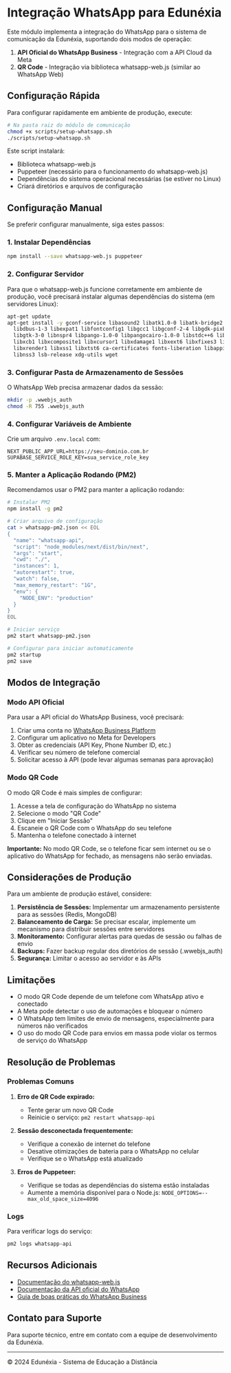 # Integração WhatsApp para Edunéxia

Este módulo implementa a integração do WhatsApp para o sistema de comunicação da Edunéxia, suportando dois modos de operação:

1. **API Oficial do WhatsApp Business** - Integração com a API Cloud da Meta
2. **QR Code** - Integração via biblioteca whatsapp-web.js (similar ao WhatsApp Web)

## Configuração Rápida

Para configurar rapidamente em ambiente de produção, execute:

```bash
# Na pasta raiz do módulo de comunicação
chmod +x scripts/setup-whatsapp.sh
./scripts/setup-whatsapp.sh
```

Este script instalará:
- Biblioteca whatsapp-web.js
- Puppeteer (necessário para o funcionamento do whatsapp-web.js)
- Dependências do sistema operacional necessárias (se estiver no Linux)
- Criará diretórios e arquivos de configuração

## Configuração Manual

Se preferir configurar manualmente, siga estes passos:

### 1. Instalar Dependências

```bash
npm install --save whatsapp-web.js puppeteer
```

### 2. Configurar Servidor

Para que o whatsapp-web.js funcione corretamente em ambiente de produção, você precisará instalar algumas dependências do sistema (em servidores Linux):

```bash
apt-get update
apt-get install -y gconf-service libasound2 libatk1.0-0 libatk-bridge2.0-0 libc6 libcairo2 libcups2 \
  libdbus-1-3 libexpat1 libfontconfig1 libgcc1 libgconf-2-4 libgdk-pixbuf2.0-0 libglib2.0-0 \
  libgtk-3-0 libnspr4 libpango-1.0-0 libpangocairo-1.0-0 libstdc++6 libx11-6 libx11-xcb1 \
  libxcb1 libxcomposite1 libxcursor1 libxdamage1 libxext6 libxfixes3 libxi6 libxrandr2 \
  libxrender1 libxss1 libxtst6 ca-certificates fonts-liberation libappindicator1 \
  libnss3 lsb-release xdg-utils wget
```

### 3. Configurar Pasta de Armazenamento de Sessões

O WhatsApp Web precisa armazenar dados da sessão:

```bash
mkdir -p .wwebjs_auth
chmod -R 755 .wwebjs_auth
```

### 4. Configurar Variáveis de Ambiente

Crie um arquivo `.env.local` com:

```
NEXT_PUBLIC_APP_URL=https://seu-dominio.com.br
SUPABASE_SERVICE_ROLE_KEY=sua_service_role_key
```

### 5. Manter a Aplicação Rodando (PM2)

Recomendamos usar o PM2 para manter a aplicação rodando:

```bash
# Instalar PM2
npm install -g pm2

# Criar arquivo de configuração
cat > whatsapp-pm2.json << EOL
{
  "name": "whatsapp-api",
  "script": "node_modules/next/dist/bin/next",
  "args": "start",
  "cwd": "./",
  "instances": 1,
  "autorestart": true,
  "watch": false,
  "max_memory_restart": "1G",
  "env": {
    "NODE_ENV": "production"
  }
}
EOL

# Iniciar serviço
pm2 start whatsapp-pm2.json

# Configurar para iniciar automaticamente
pm2 startup
pm2 save
```

## Modos de Integração

### Modo API Oficial

Para usar a API oficial do WhatsApp Business, você precisará:

1. Criar uma conta no [WhatsApp Business Platform](https://business.facebook.com/)
2. Configurar um aplicativo no Meta for Developers
3. Obter as credenciais (API Key, Phone Number ID, etc.)
4. Verificar seu número de telefone comercial
5. Solicitar acesso à API (pode levar algumas semanas para aprovação)

### Modo QR Code

O modo QR Code é mais simples de configurar:

1. Acesse a tela de configuração do WhatsApp no sistema
2. Selecione o modo "QR Code"
3. Clique em "Iniciar Sessão"
4. Escaneie o QR Code com o WhatsApp do seu telefone
5. Mantenha o telefone conectado à internet

**Importante:** No modo QR Code, se o telefone ficar sem internet ou se o aplicativo do WhatsApp for fechado, as mensagens não serão enviadas.

## Considerações de Produção

Para um ambiente de produção estável, considere:

1. **Persistência de Sessões:** Implementar um armazenamento persistente para as sessões (Redis, MongoDB)
2. **Balanceamento de Carga:** Se precisar escalar, implemente um mecanismo para distribuir sessões entre servidores
3. **Monitoramento:** Configurar alertas para quedas de sessão ou falhas de envio
4. **Backups:** Fazer backup regular dos diretórios de sessão (.wwebjs_auth)
5. **Segurança:** Limitar o acesso ao servidor e às APIs

## Limitações

- O modo QR Code depende de um telefone com WhatsApp ativo e conectado
- A Meta pode detectar o uso de automações e bloquear o número
- O WhatsApp tem limites de envio de mensagens, especialmente para números não verificados
- O uso do modo QR Code para envios em massa pode violar os termos de serviço do WhatsApp

## Resolução de Problemas

### Problemas Comuns

1. **Erro de QR Code expirado:**
   - Tente gerar um novo QR Code
   - Reinicie o serviço: `pm2 restart whatsapp-api`

2. **Sessão desconectada frequentemente:**
   - Verifique a conexão de internet do telefone
   - Desative otimizações de bateria para o WhatsApp no celular
   - Verifique se o WhatsApp está atualizado

3. **Erros de Puppeteer:**
   - Verifique se todas as dependências do sistema estão instaladas
   - Aumente a memória disponível para o Node.js: `NODE_OPTIONS=--max_old_space_size=4096`

### Logs

Para verificar logs do serviço:

```bash
pm2 logs whatsapp-api
```

## Recursos Adicionais

- [Documentação do whatsapp-web.js](https://wwebjs.dev/guide/)
- [Documentação da API oficial do WhatsApp](https://developers.facebook.com/docs/whatsapp)
- [Guia de boas práticas do WhatsApp Business](https://developers.facebook.com/docs/whatsapp/guides/best-practices)

## Contato para Suporte

Para suporte técnico, entre em contato com a equipe de desenvolvimento da Edunéxia.

---

© 2024 Edunéxia - Sistema de Educação a Distância 